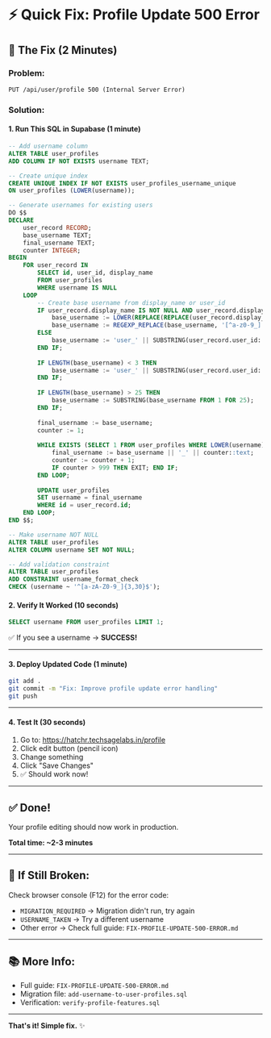 # ⚡ Quick Fix: Profile Update 500 Error

## 🎯 **The Fix (2 Minutes)**

### **Problem:**
```
PUT /api/user/profile 500 (Internal Server Error)
```

### **Solution:**

#### **1. Run This SQL in Supabase** (1 minute)

```sql
-- Add username column
ALTER TABLE user_profiles 
ADD COLUMN IF NOT EXISTS username TEXT;

-- Create unique index
CREATE UNIQUE INDEX IF NOT EXISTS user_profiles_username_unique 
ON user_profiles (LOWER(username));

-- Generate usernames for existing users
DO $$
DECLARE
    user_record RECORD;
    base_username TEXT;
    final_username TEXT;
    counter INTEGER;
BEGIN
    FOR user_record IN 
        SELECT id, user_id, display_name 
        FROM user_profiles 
        WHERE username IS NULL
    LOOP
        -- Create base username from display_name or user_id
        IF user_record.display_name IS NOT NULL AND user_record.display_name != '' THEN
            base_username := LOWER(REPLACE(REPLACE(user_record.display_name, ' ', ''), '.', ''));
            base_username := REGEXP_REPLACE(base_username, '[^a-z0-9_]', '', 'g');
        ELSE
            base_username := 'user_' || SUBSTRING(user_record.user_id::text FROM 1 FOR 6);
        END IF;
        
        IF LENGTH(base_username) < 3 THEN
            base_username := 'user_' || SUBSTRING(user_record.user_id::text FROM 1 FOR 6);
        END IF;
        
        IF LENGTH(base_username) > 25 THEN
            base_username := SUBSTRING(base_username FROM 1 FOR 25);
        END IF;
        
        final_username := base_username;
        counter := 1;
        
        WHILE EXISTS (SELECT 1 FROM user_profiles WHERE LOWER(username) = LOWER(final_username)) LOOP
            final_username := base_username || '_' || counter::text;
            counter := counter + 1;
            IF counter > 999 THEN EXIT; END IF;
        END LOOP;
        
        UPDATE user_profiles 
        SET username = final_username 
        WHERE id = user_record.id;
    END LOOP;
END $$;

-- Make username NOT NULL
ALTER TABLE user_profiles 
ALTER COLUMN username SET NOT NULL;

-- Add validation constraint
ALTER TABLE user_profiles 
ADD CONSTRAINT username_format_check 
CHECK (username ~ '^[a-zA-Z0-9_]{3,30}$');
```

#### **2. Verify It Worked** (10 seconds)

```sql
SELECT username FROM user_profiles LIMIT 1;
```

✅ If you see a username → **SUCCESS!**

---

#### **3. Deploy Updated Code** (1 minute)

```bash
git add .
git commit -m "Fix: Improve profile update error handling"
git push
```

---

#### **4. Test It** (30 seconds)

1. Go to: https://hatchr.techsagelabs.in/profile
2. Click edit button (pencil icon)
3. Change something
4. Click "Save Changes"
5. ✅ Should work now!

---

## ✅ **Done!**

Your profile editing should now work in production.

**Total time: ~2-3 minutes**

---

## 🐛 **If Still Broken:**

Check browser console (F12) for the error code:

- `MIGRATION_REQUIRED` → Migration didn't run, try again
- `USERNAME_TAKEN` → Try a different username
- Other error → Check full guide: `FIX-PROFILE-UPDATE-500-ERROR.md`

---

## 📚 **More Info:**

- Full guide: `FIX-PROFILE-UPDATE-500-ERROR.md`
- Migration file: `add-username-to-user-profiles.sql`
- Verification: `verify-profile-features.sql`

---

**That's it! Simple fix.** ✨

